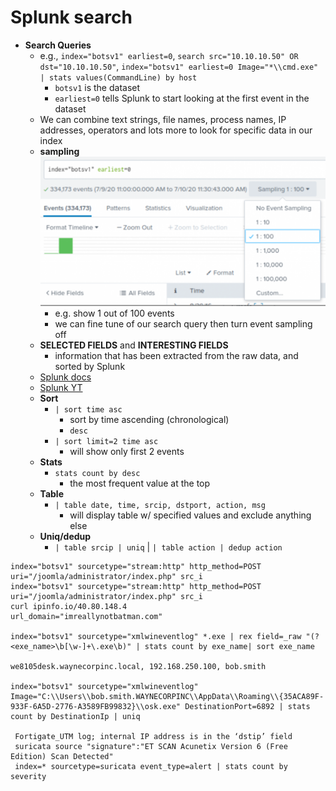 # Splunk search

* **Search Queries**
  * e.g., `index="botsv1" earliest=0`, `search src="10.10.10.50" OR dst="10.10.10.50"`, `index="botsv1" earliest=0 Image="*\\cmd.exe" | stats values(CommandLine) by host`
    * `botsv1` is the dataset
    * `earliest=0` tells Splunk to start looking at the first event in the dataset
  * We can combine text strings, file names, process names, IP addresses, operators and lots more to look for specific data in our index
  * **sampling**
    ![](images/Screenshot%20from%202025-01-10%2017-56-12.png)
    * e.g. show 1 out of 100 events
    * we can fine tune of our search query then turn event sampling off
  * **SELECTED FIELDS** and **INTERESTING FIELDS**
    * information that has been extracted from the raw data, and sorted by Splunk
  * [Splunk docs](https://docs.splunk.com/Documentation/Splunk/9.0.1/SearchTutorial/Startsearching)
  * [Splunk YT](https://www.youtube.com/watch?v=xtyH_6iMxwA&ab_channel=SplunkHow-To)
  * **Sort**
    * `| sort time asc`
      * sort by time ascending (chronological)
      * `desc`
    * `| sort limit=2 time asc`
      * will show only first 2 events
  * **Stats**
    * `stats count by desc`
      * the most frequent value at the top
  * **Table**
    * `| table date, time, srcip, dstport, action, msg`
      * will display table w/ specified values and exclude anything else
  * **Uniq/dedup**
    * `| table srcip | uniq` | `| table action | dedup action`

```[cmd]
index="botsv1" sourcetype="stream:http" http_method=POST uri="/joomla/administrator/index.php" src_i
index="botsv1" sourcetype="stream:http" http_method=POST uri="/joomla/administrator/index.php" src_i
curl ipinfo.io/40.80.148.4
url_domain="imreallynotbatman.com"

index="botsv1" sourcetype="xmlwineventlog" *.exe | rex field=_raw "(?<exe_name>\b[\w-]+\.exe\b)" | stats count by exe_name| sort exe_name

we8105desk.waynecorpinc.local, 192.168.250.100, bob.smith

index="botsv1" sourcetype="xmlwineventlog" Image="C:\\Users\\bob.smith.WAYNECORPINC\\AppData\\Roaming\\{35ACA89F-933F-6A5D-2776-A3589FB99832}\\osk.exe" DestinationPort=6892 | stats count by DestinationIp | uniq

 Fortigate_UTM log; internal IP address is in the ‘dstip’ field
 suricata source "signature":"ET SCAN Acunetix Version 6 (Free Edition) Scan Detected"
 index=* sourcetype=suricata event_type=alert | stats count by severity
```
